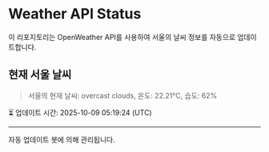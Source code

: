 
# Weather API Status

이 리포지토리는 OpenWeather API를 사용하여 서울의 날씨 정보를 자동으로 업데이트합니다.

## 현재 서울 날씨
> 서울의 현재 날씨: overcast clouds, 온도: 22.21°C, 습도: 62%

⏳ 업데이트 시간: 2025-10-09 05:19:24 (UTC)

---
자동 업데이트 봇에 의해 관리됩니다.
